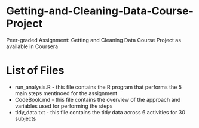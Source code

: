 # Getting-and-Cleaning-Data-Course-Project
Peer-graded Assignment: Getting and Cleaning Data Course Project as available in Coursera

# List of Files
* run_analysis.R  - this file contains the R program that performs the 5 main steps mentinoed for the assignment
* CodeBook.md     - this file contains the overview of the approach and variables used for performing the steps
* tidy_data.txt   - this file contains the tidy data across 6 activities for 30 subjects 
